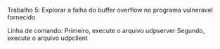 Trabalho 5: Explorar a falha do buffer overflow no programa vulneravel fornecido

Linha de comando: Primeiro, execute o arquivo udpserver
		  Segundo, execute o arquivo udpclient
		 
